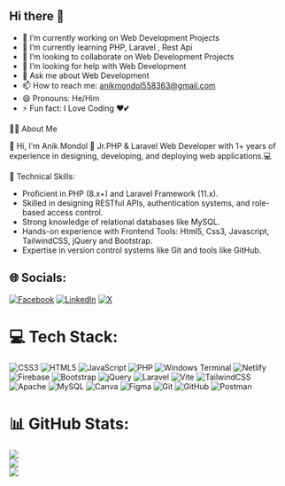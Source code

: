 ## Hi there 👋
- 🔭 I’m currently working on Web Development Projects
- 🌱 I’m currently learning PHP, Laravel , Rest Api
- 👯 I’m looking to collaborate on Web Development Projects
- 🤔 I’m looking for help with Web Development
- 💬 Ask me about Web Development
- 📫 How to reach me: anikmondol558363@gmail.com
- 😄 Pronouns: He/Him
- ⚡ Fun fact: I Love Coding ❤️💕

🧑‍💻 About Me

👋 Hi, I'm Anik Mondol 🚀 Jr.PHP & Laravel Web Developer with 1+ years of experience in designing, developing, and deploying web applications.💻

🔧 Technical Skills:

- Proficient in PHP (8.x+) and Laravel Framework (11.x).
- Skilled in designing RESTful APIs, authentication systems, and role-based access control.
- Strong knowledge of relational databases like MySQL.
- Hands-on experience with Frontend Tools: Html5, Css3, Javascript, TailwindCSS, jQuery and Bootstrap.
- Expertise in version control systems like Git and tools like GitHub.



## 🌐 Socials:
[![Facebook](https://img.shields.io/badge/Facebook-%231877F2.svg?logo=Facebook&logoColor=white)](https://facebook.com/profile.php?id=61550480083100) [![LinkedIn](https://img.shields.io/badge/LinkedIn-%230077B5.svg?logo=linkedin&logoColor=white)](https://linkedin.com/in/anik-mondal-93710130a) [![X](https://img.shields.io/badge/X-black.svg?logo=X&logoColor=white)](https://x.com/Anik660712) 

# 💻 Tech Stack:
![CSS3](https://img.shields.io/badge/css3-%231572B6.svg?style=for-the-badge&logo=css3&logoColor=white) ![HTML5](https://img.shields.io/badge/html5-%23E34F26.svg?style=for-the-badge&logo=html5&logoColor=white) ![JavaScript](https://img.shields.io/badge/javascript-%23323330.svg?style=for-the-badge&logo=javascript&logoColor=%23F7DF1E) ![PHP](https://img.shields.io/badge/php-%23777BB4.svg?style=for-the-badge&logo=php&logoColor=white) ![Windows Terminal](https://img.shields.io/badge/Windows%20Terminal-%234D4D4D.svg?style=for-the-badge&logo=windows-terminal&logoColor=white) ![Netlify](https://img.shields.io/badge/netlify-%23000000.svg?style=for-the-badge&logo=netlify&logoColor=#00C7B7) ![Firebase](https://img.shields.io/badge/firebase-%23039BE5.svg?style=for-the-badge&logo=firebase) ![Bootstrap](https://img.shields.io/badge/bootstrap-%238511FA.svg?style=for-the-badge&logo=bootstrap&logoColor=white) ![jQuery](https://img.shields.io/badge/jquery-%230769AD.svg?style=for-the-badge&logo=jquery&logoColor=white) ![Laravel](https://img.shields.io/badge/laravel-%23FF2D20.svg?style=for-the-badge&logo=laravel&logoColor=white) ![Vite](https://img.shields.io/badge/vite-%23646CFF.svg?style=for-the-badge&logo=vite&logoColor=white) ![TailwindCSS](https://img.shields.io/badge/tailwindcss-%2338B2AC.svg?style=for-the-badge&logo=tailwind-css&logoColor=white) ![Apache](https://img.shields.io/badge/apache-%23D42029.svg?style=for-the-badge&logo=apache&logoColor=white) ![MySQL](https://img.shields.io/badge/mysql-4479A1.svg?style=for-the-badge&logo=mysql&logoColor=white) ![Canva](https://img.shields.io/badge/Canva-%2300C4CC.svg?style=for-the-badge&logo=Canva&logoColor=white) ![Figma](https://img.shields.io/badge/figma-%23F24E1E.svg?style=for-the-badge&logo=figma&logoColor=white) ![Git](https://img.shields.io/badge/git-%23F05033.svg?style=for-the-badge&logo=git&logoColor=white) ![GitHub](https://img.shields.io/badge/github-%23121011.svg?style=for-the-badge&logo=github&logoColor=white) ![Postman](https://img.shields.io/badge/Postman-FF6C37?style=for-the-badge&logo=postman&logoColor=white)
# 📊 GitHub Stats:
![](https://github-readme-stats.vercel.app/api?username=anikmondol&theme=dark&hide_border=false&include_all_commits=false&count_private=false)<br/>
![](https://github-readme-streak-stats.herokuapp.com/?user=anikmondol&theme=dark&hide_border=false)<br/>
![](https://github-readme-stats.vercel.app/api/top-langs/?username=anikmondol&theme=dark&hide_border=false&include_all_commits=false&count_private=false&layout=compact)


